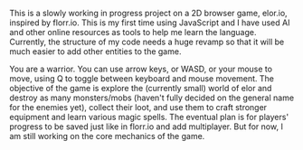 This is a slowly working in progress project on a 2D browser game, elor.io, inspired by florr.io. This is my first time using JavaScript and I have used AI and other online resources as tools to help me learn the language. Currently, the structure of my code needs a huge revamp so that it will be much easier to add other entities to the game.

You are a warrior. You can use arrow keys, or WASD, or your mouse to move, using Q to toggle between keyboard and mouse movement. The objective of the game is explore the (currently small) world of elor and destroy as many monsters/mobs (haven't fully decided on the general name for the enemies yet), collect their loot, and use them to craft stronger equipment and learn various magic spells. 
The eventual plan is for players' progress to be saved just like in florr.io and add multiplayer. But for now, I am still working on the core mechanics of the game.
